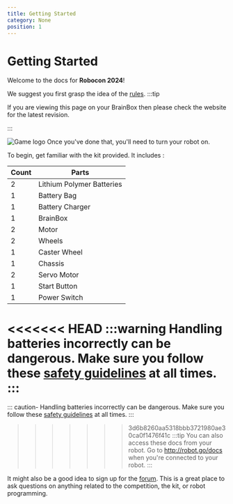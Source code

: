 ```yaml
---
title: Getting Started
category: None
position: 1
---
```

# Getting Started

Welcome to the docs for **Robocon 2024**!

We suggest you first grasp the idea of the [rules](/docs/rules.md). 
:::tip

If you are viewing this page on your BrainBox then please check the website for the latest revision.

:::

![Game logo](/images/roboconHeader.jpg)
Once you've done that, you'll need to turn your robot on.

To begin, get familiar with the kit provided. It includes : <!--StartFragment-->

| C﻿ount | P﻿arts                     |
| ------ | -------------------------- |
| 2﻿     | L﻿ithium Polymer Batteries |
| 1﻿     | B﻿attery Bag               |
| 1﻿     | B﻿attery Charger           |
| 1﻿     | B﻿rainBox                  |
| 2﻿     | M﻿otor                     |
| 2﻿     | W﻿heels                    |
| 1﻿     | C﻿aster Wheel              |
| 1﻿     | C﻿hassis              |
| 2﻿     | S﻿ervo Motor               |
| 1﻿     | S﻿tart Button              |
| 1﻿     | P﻿ower Switch              |

<<<<<<< HEAD
:::warning 
 Handling batteries incorrectly can be dangerous. Make sure you follow these [safety guidelines](/docs/charging.html) at all times.
:::
=======
:﻿:: caution- Handling batteries incorrectly can be dangerous. Make sure you follow these [safety guidelines](/docs/charging.html) at all times. :::

>>>>>>> 3d6b8260aa5318bbb3721980ae30ca0f1476f41c
:::tip
You can also access these docs from your robot. Go to <http://robot.go/docs> when you're connected to your robot.
:::

It might also be a good idea to sign up for the [forum](/forum/).  This is a great place to ask questions on anything related to the competition, the kit, or robot programming.

<!--END_PI_REMOVE-->